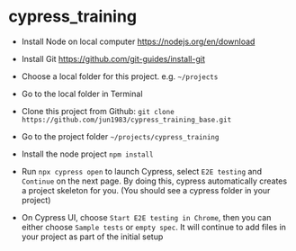 # cypress_training

* Install Node on local computer https://nodejs.org/en/download

* Install Git https://github.com/git-guides/install-git

* Choose a local folder for this project. e.g. `~/projects`

* Go to the local folder in Terminal

* Clone this project from Github: `git clone https://github.com/jun1983/cypress_training_base.git`

* Go to the project folder `~/projects/cypress_training`

* Install the node project `npm install`

* Run `npx cypress open` to launch Cypress, select `E2E testing` and `Continue` on the next page. By doing this, cypress automatically creates a project skeleton for you. (You should see a cypress folder in your project)

* On Cypress UI, choose `Start E2E testing in Chrome`, then you can either choose `Sample tests` or `empty spec`. It will continue to add files in your project as part of the initial setup
